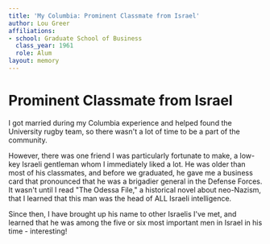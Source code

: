 ```yaml
---
title: 'My Columbia: Prominent Classmate from Israel'
author: Lou Greer
affiliations:
- school: Graduate School of Business
  class_year: 1961
  role: Alum
layout: memory
---
```


# Prominent Classmate from Israel

I got married during my Columbia experience and helped found the University rugby team, so there wasn't a lot of time to be a part of the community.

However, there was one friend I was particularly fortunate to make, a low-key Israeli gentleman whom I immediately liked a lot. He was older than most of his classmates, and before we graduated, he gave me a business card that pronounced that he was a brigadier general in the Defense Forces. It wasn't until I read "The Odessa File," a historical novel about neo-Nazism, that I learned that this man was the head of ALL Israeli intelligence.

Since then, I have brought up his name to other Israelis I've met, and learned that he was among the five or six most important men in Israel in his time - interesting!
